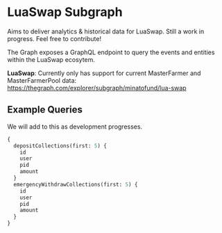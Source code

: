 # LuaSwap Subgraph

Aims to deliver analytics & historical data for LuaSwap. Still a work in progress. Feel free to contribute!

The Graph exposes a GraphQL endpoint to query the events and entities within the LuaSwap ecosytem.

**LuaSwap**: Currently only has support for current MasterFarmer and MasterFarmerPool data: https://thegraph.com/explorer/subgraph/minatofund/lua-swap

## Example Queries

We will add to this as development progresses.

```graphql
{
  depositCollections(first: 5) {
    id
    user
    pid
    amount
  }
  emergencyWithdrawCollections(first: 5) {
    id
    user
    pid
    amount
  }
}
```
